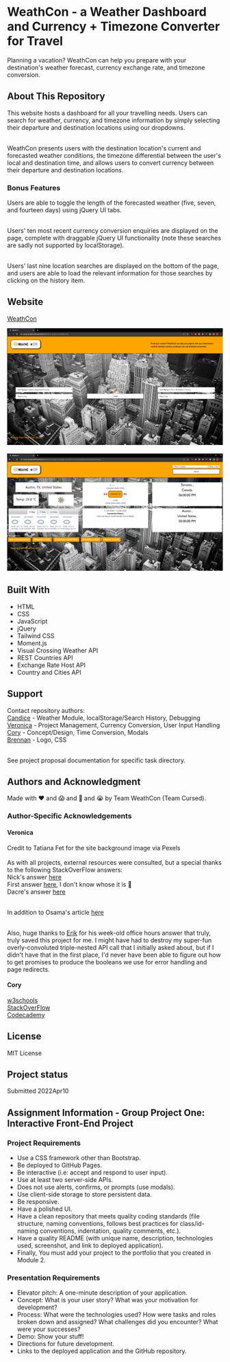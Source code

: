 # WeathCon - a Weather Dashboard and Currency + Timezone Converter for Travel
Planning a vacation? WeathCon can help you prepare with your destination's weather forecast, currency exchange rate, and timezone conversion.

## About This Repository
This website hosts a dashboard for all your travelling needs. Users can search for weather, currency, and timezone information by simply selecting their departure and destination locations using our dropdowns.</br></br>

WeathCon presents users with the destination location's current and forecasted weather conditions, the timezone differential between the user's local and destination time, and allows users to convert currency between their departure and destination locations.

### Bonus Features
Users are able to toggle the length of the forecasted weather (five, seven, and fourteen days) using jQuery UI tabs.</br></br>

Users' ten most recent currency conversion enquiries are displayed on the page, complete with draggable jQuery UI functionality (note these searches are sadly not supported by localStorage).</br></br>

Users' last nine location searches are displayed on the bottom of the page, and users are able to load the relevant information for those searches by clicking on the history item.

## Website
[WeathCon](https://scscbc-projects2022.github.io/WeathCon-project-one/)

![WeathCon Page One](./documentation/weathcon-one.png?raw=true "WeathCon Page One")</br></br>
![WeathCon Page Two](./documentation/weathcon-two.png?raw=true "WeathCon Page Two")

## Built With
* HTML
* CSS
* JavaScript
* jQuery
* Tailwind CSS
* Moment.js
* Visual Crossing Weather API
* REST Countries API
* Exchange Rate Host API
* Country and Cities API

## Support
Contact repository authors:</br>
[Candice](https://github.com/candiecane7) - Weather Module, localStorage/Search History, Debugging</br>
[Veronica](https://github.com/TOVTC) - Project Management, Currency Conversion, User Input Handling</br>
[Cory](https://github.com/CorySillaots) - Concept/Design, Time Conversion, Modals</br>
[Brennan](https://github.com/BrennanJLM) - Logo, CSS</br></br>

See project proposal documentation for specific task directory.

## Authors and Acknowledgment
Made with ❤️ and 😱 and 🤬 and 😭 by Team WeathCon (Team Cursed).

### Author-Specific Acknowledgements
#### Veronica
Credit to Tatiana Fet for the site background image via Pexels</br></br>
As with all projects, external resources were consulted, but a special thanks to the following StackOverFlow answers:</br>
Nick's answer [here](https://stackoverflow.com/questions/35276306/how-i-can-limit-number-child-of-div-jquery-or-javascript)</br>
First answer [here](https://stackoverflow.com/questions/149055/how-to-format-numbers-as-currency-strings), I don't know whose it is 🙁</br>
Dacre's answer [here](https://stackoverflow.com/questions/53219054/how-to-get-data-attribute-value-for-selected-option)</br></br>

In addition to Osama's article [here](https://stackabuse.com/how-to-format-number-as-currency-string-in-javascript/)</br></br>

Also, huge thanks to [Erik](https://github.com/CodingErik) for his week-old office hours answer that truly, truly saved this project for me. I might have had to destroy my super-fun overly-convoluted triple-nested API call that I initially asked about, but if I didn't have that in the first place, I'd never have been able to figure out how to get promises to produce the booleans we use for error handling and page redirects.

#### Cory
[w3schools](https://www.w3schools.com/)</br>
[StackOverFlow](https://stackoverflow.com/)</br>
[Codecademy](https://www.codecademy.com/learn)

## License
MIT License

## Project status
Submitted 2022Apr10</br>

## Assignment Information - Group Project One: Interactive Front-End Project
### Project Requirements
* Use a CSS framework other than Bootstrap.
* Be deployed to GitHub Pages.
* Be interactive (i.e: accept and respond to user input).
* Use at least two server-side APIs.
* Does not use alerts, confirms, or prompts (use modals).
* Use client-side storage to store persistent data.
* Be responsive.
* Have a polished UI.
* Have a clean repository that meets quality coding standards (file structure, naming conventions, follows best practices for class/id-naming conventions, indentation, quality comments, etc.).
* Have a quality README (with unique name, description, technologies used, screenshot, and link to deployed application).
* Finally, You must add your project to the portfolio that you created in Module 2.

### Presentation Requirements
* Elevator pitch: A one-minute description of your application.
* Concept: What is your user story? What was your motivation for development?
* Process: What were the technologies used? How were tasks and roles broken down and assigned? What challenges did you encounter? What were your successes?
* Demo: Show your stuff!
* Directions for future development.
* Links to the deployed application and the GitHub repository.